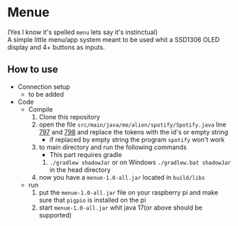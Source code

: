 # Menue
(Yes I know it's spelled `menu` lets say it's instinctual) <br>
A simple little menu/app system meant to be used whit a SSD1306 OLED display and 4+ buttons as inputs.

## How to use
- Connection setup
  - to be added
- Code
  - Compile
    1. Clone this repository
    2. open the file `src/main/java/me/alien/spotify/Spotify.java` line [797](https://github.com/zaze06/menue/blob/master/src/main/java/me/alien/spotify/Spotify.java#L797) and [798](https://github.com/zaze06/menue/blob/master/src/main/java/me/alien/spotify/Spotify.java#L797) and replace the tokens with the id's or empty string
       - if replaced by empty string the program `spotify` won't work
    3. to main directory and run the following commands
       - This part requires gradle
       1. `./gradlew shadowJar` or on Windows `./gradlew.bat shadowJar` in the head directory
    4. now you have a `menue-1.0-all.jar` located in `build/libs`
  - run
    1. put the `menue-1.0-all.jar` file on your raspberry pi and make sure that `pigpio` is installed on the pi
    2. start `menue-1.0-all.jar` whit java 17(or above should be supported)